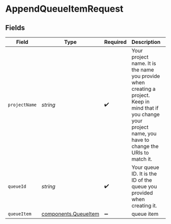 # AppendQueueItemRequest


## Fields

| Field                                                                                                                                                              | Type                                                                                                                                                               | Required                                                                                                                                                           | Description                                                                                                                                                        | Example                                                                                                                                                            |
| ------------------------------------------------------------------------------------------------------------------------------------------------------------------ | ------------------------------------------------------------------------------------------------------------------------------------------------------------------ | ------------------------------------------------------------------------------------------------------------------------------------------------------------------ | ------------------------------------------------------------------------------------------------------------------------------------------------------------------ | ------------------------------------------------------------------------------------------------------------------------------------------------------------------ |
| `projectName`                                                                                                                                                      | *string*                                                                                                                                                           | :heavy_check_mark:                                                                                                                                                 | Your project name. It is the name you provide when creating a project. Keep in mind that if you change your project name, you have to change the URIs to match it. | my-project                                                                                                                                                         |
| `queueId`                                                                                                                                                          | *string*                                                                                                                                                           | :heavy_check_mark:                                                                                                                                                 | Your queue ID. It is the ID of the queue you provided when creating it.                                                                                            | my-sample-queue                                                                                                                                                    |
| `queueItem`                                                                                                                                                        | [components.QueueItem](../../models/components/queueitem.md)                                                                                                       | :heavy_minus_sign:                                                                                                                                                 | queue item                                                                                                                                                         |                                                                                                                                                                    |